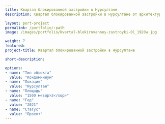 ```yaml
---
title: Квартал блокированной застройки в Нурсултане
description: Квартал блокированной застройки в Нурсултане от архитектурного бюро А510. Индивидуальное проектирование на заказ.

layout: port-project
permalink: /portfolio/:path
image: /images/portfolio/kvartal-blokirovannoy-zastroyki-01_1920w.jpg

weight: 7
featured:
project-title: Квартал блокированной застройки в Нурсултане

short-description: 

options:
- name: "Тип объекта"
  value: "Кондоминиум"
- name: "Локация"
  value: "Нурсултан"
- name: "Площадь"
  value: "1500 м<sup>2</sup>"
- name: "Год"
  value: "2021"
- name: "Статус"
  value: "Проект"
---
```

